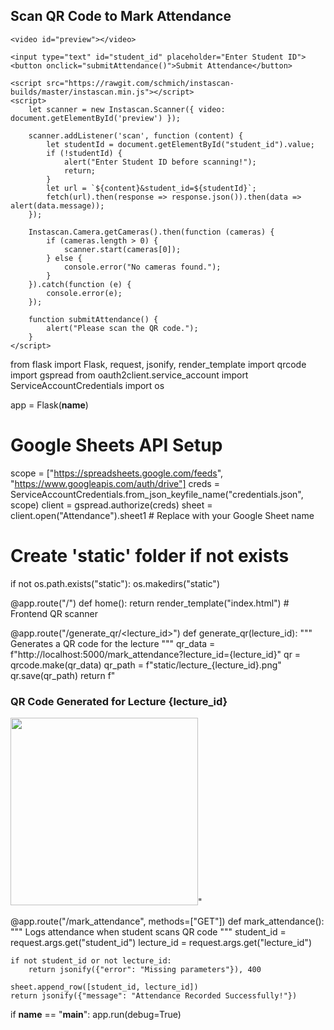 <!DOCTYPE html>
<html lang="en">
<head>
    <meta charset="UTF-8">
    <meta name="viewport" content="width=device-width, initial-scale=1.0">
    <title>QR Code Attendance</title>
</head>
<body>
    <h2>Scan QR Code to Mark Attendance</h2>
    
    <video id="preview"></video>
    
    <input type="text" id="student_id" placeholder="Enter Student ID">
    <button onclick="submitAttendance()">Submit Attendance</button>
    
    <script src="https://rawgit.com/schmich/instascan-builds/master/instascan.min.js"></script>
    <script>
        let scanner = new Instascan.Scanner({ video: document.getElementById('preview') });

        scanner.addListener('scan', function (content) {
            let studentId = document.getElementById("student_id").value;
            if (!studentId) {
                alert("Enter Student ID before scanning!");
                return;
            }
            let url = `${content}&student_id=${studentId}`;
            fetch(url).then(response => response.json()).then(data => alert(data.message));
        });

        Instascan.Camera.getCameras().then(function (cameras) {
            if (cameras.length > 0) {
                scanner.start(cameras[0]);
            } else {
                console.error("No cameras found.");
            }
        }).catch(function (e) {
            console.error(e);
        });

        function submitAttendance() {
            alert("Please scan the QR code.");
        }
    </script>
</body>
</html>
from flask import Flask, request, jsonify, render_template
import qrcode
import gspread
from oauth2client.service_account import ServiceAccountCredentials
import os

app = Flask(__name__)

# Google Sheets API Setup
scope = ["https://spreadsheets.google.com/feeds", "https://www.googleapis.com/auth/drive"]
creds = ServiceAccountCredentials.from_json_keyfile_name("credentials.json", scope)
client = gspread.authorize(creds)
sheet = client.open("Attendance").sheet1  # Replace with your Google Sheet name

# Create 'static' folder if not exists
if not os.path.exists("static"):
    os.makedirs("static")

@app.route("/")
def home():
    return render_template("index.html")  # Frontend QR scanner

@app.route("/generate_qr/<lecture_id>")
def generate_qr(lecture_id):
    """ Generates a QR code for the lecture """
    qr_data = f"http://localhost:5000/mark_attendance?lecture_id={lecture_id}"
    qr = qrcode.make(qr_data)
    qr_path = f"static/lecture_{lecture_id}.png"
    qr.save(qr_path)
    return f"<h3>QR Code Generated for Lecture {lecture_id}</h3><img src='/{qr_path}' width='300px'>"

@app.route("/mark_attendance", methods=["GET"])
def mark_attendance():
    """ Logs attendance when student scans QR code """
    student_id = request.args.get("student_id")
    lecture_id = request.args.get("lecture_id")

    if not student_id or not lecture_id:
        return jsonify({"error": "Missing parameters"}), 400

    sheet.append_row([student_id, lecture_id])
    return jsonify({"message": "Attendance Recorded Successfully!"})

if __name__ == "__main__":
    app.run(debug=True)
